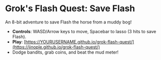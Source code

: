 # Grok's Flash Quest: Save Flash
An 8-bit adventure to save Flash the horse from a muddy bog!  
- **Controls**: WASD/Arrow keys to move, Spacebar to lasso (3 hits to save Flash).  
- **Play**: [https://YOURUSERNAME.github.io/grok-flash-quest/](https://jinople.github.io/grok-flash-quest/)  
- Dodge bandits, grab coins, and beat the mud meter!  
